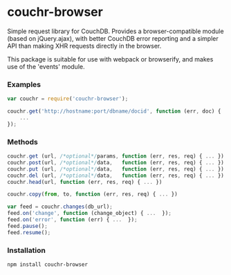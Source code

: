 # couchr-browser

Simple request library for CouchDB. Provides a browser-compatible module
(based on jQuery.ajax), with better CouchDB error reporting and a simpler API
than making XHR requests directly in the browser.

This package is suitable for use with webpack or browserify, and makes use
of the 'events' module.


### Examples

```javascript
var couchr = require('couchr-browser');

couchr.get('http://hostname:port/dbname/docid', function (err, doc) {
    ...
});
```

### Methods

```javascript
couchr.get (url, /*optional*/params, function (err, res, req) { ... })
couchr.post(url, /*optional*/data,   function (err, res, req) { ... })
couchr.put (url, /*optional*/data,   function (err, res, req) { ... })
couchr.del (url, /*optional*/data,   function (err, res, req) { ... })
couchr.head(url, function (err, res, req) { ... })

couchr.copy(from, to, function (err, res, req) { ... }) 

var feed = couchr.changes(db_url);
feed.on('change', function (change_object) { ...  });
feed.on('error', function (err) { ...  });
feed.pause();
feed.resume();
```

### Installation

    npm install couchr-browser
